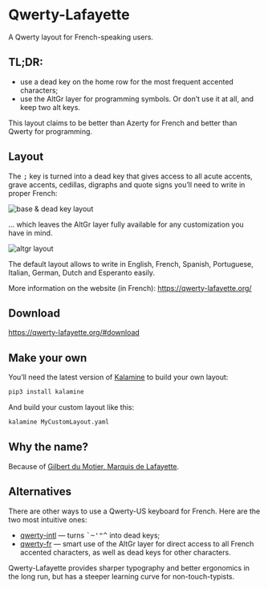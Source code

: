 Qwerty-Lafayette
================================================================================

A Qwerty layout for French-speaking users.


TL;DR:
--------------------------------------------------------------------------------

* use a dead key on the home row for the most frequent accented characters;
* use the AltGr layer for programming symbols. Or don’t use it at all, and keep two alt keys.

This layout claims to be better than Azerty for French and better than Qwerty for programming.


Layout
--------------------------------------------------------------------------------

The <kbd>;</kbd> key is turned into a dead key that gives access to all acute accents, grave accents, cedillas, digraphs and quote signs you’ll need to write in proper French:

![base & dead key layout](layouts/qwerty_1dk.png)

… which leaves the AltGr layer fully available for any customization you have in mind.

![altgr layout](layouts/qwerty_alt.png)

The default layout allows to write in English, French, Spanish, Portuguese, Italian, German, Dutch and Esperanto easily.

More information on the website (in French): https://qwerty-lafayette.org/


Download
--------------------------------------------------------------------------------

https://qwerty-lafayette.org/#download


Make your own
--------------------------------------------------------------------------------

You’ll need the latest version of [Kalamine](https://github.com/fabi1cazenave/kalamine) to build your own layout:

```bash
pip3 install kalamine
```

And build your custom layout like this:

```bash
kalamine MyCustomLayout.yaml
```


Why the name?
--------------------------------------------------------------------------------

Because of [Gilbert du Motier, Marquis de Lafayette](https://en.wikipedia.org/wiki/Gilbert_du_Motier,_Marquis_de_Lafayette).


Alternatives
--------------------------------------------------------------------------------

There are other ways to use a Qwerty-US keyboard for French. Here are the two most intuitive ones:

* [qwerty-intl](https://en.wikipedia.org/wiki/QWERTY#US-International) — turns <kbd>`</kbd><kbd>~</kbd><kbd>'</kbd><kbd>"</kbd><kbd>^</kbd> into dead keys;
* [qwerty-fr](https://github.com/julienblitte/qwerty-fr) — smart use of the AltGr layer for direct access to all French accented characters, as well as dead keys for other characters.

Qwerty-Lafayette provides sharper typography and better ergonomics in the long run, but has a steeper learning curve for non-touch-typists.
